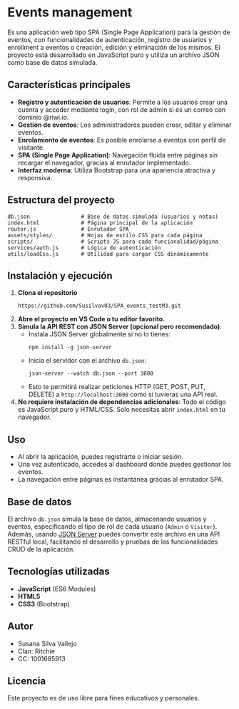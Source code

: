 # Events management

Es una aplicación web tipo SPA (Single Page Application) para la gestión de eventos, con funcionalidades de autenticación, registro de usuarios y enrollment a eventos o creación, edición y eliminación de los mismos. El proyecto está desarrollado en JavaScript puro y utiliza un archivo JSON como base de datos simulada.

## Características principales

- **Registro y autenticación de usuarios**: Permite a los usuarios crear una cuenta y acceder mediante login, con rol de admin si es un correo con dominio @riwi.io.
- **Gestión de eventos**: Los administradores pueden crear, editar y eliminar eventos.
- **Enrolamiento de eventos**: Es posible enrolarse a eventos con perfil de visitante.
- **SPA (Single Page Application)**: Navegación fluida entre páginas sin recargar el navegador, gracias al enrutador implementado.
- **Interfaz moderna**: Utiliza Bootstrap para una apariencia atractiva y responsiva.

## Estructura del proyecto

```
db.json                # Base de datos simulada (usuarios y notas)
index.html             # Página principal de la aplicación
router.js              # Enrutador SPA
assets/styles/         # Hojas de estilo CSS para cada página
scripts/               # Scripts JS para cada funcionalidad/página
services/auth.js       # Lógica de autenticación
utils/loadCss.js       # Utilidad para cargar CSS dinámicamente
```

## Instalación y ejecución


1. **Clona el repositorio**
   ```
   https://github.com/Susilvav03/SPA_events_testM3.git
   ```
2. **Abre el proyecto en VS Code o tu editor favorito.**
3. **Simula la API REST con JSON Server (opcional pero recomendado)**:
   - Instala JSON Server globalmente si no lo tienes:
     ```
     npm install -g json-server
     ```
   - Inicia el servidor con el archivo `db.json`:
     ```
     json-server --watch db.json --port 3000
     ```
   - Esto te permitirá realizar peticiones HTTP (GET, POST, PUT, DELETE) a `http://localhost:3000` como si tuvieras una API real.
4. **No requiere instalación de dependencias adicionales**: Todo el código es JavaScript puro y HTML/CSS. Solo necesitas abrir `index.html` en tu navegador.

## Uso

- Al abrir la aplicación, puedes registrarte o iniciar sesión.
- Una vez autenticado, accedes al dashboard donde puedes gestionar los eventos.
- La navegación entre páginas es instantánea gracias al enrutador SPA.

## Base de datos

El archivo `db.json` simula la base de datos, almacenando usuarios y eventos, especificando el tipo de rol de cada usuario (`Admin` o `Visitor`).
Además, usando [JSON Server](https://github.com/typicode/json-server) puedes convertir este archivo en una API RESTful local, facilitando el desarrollo y pruebas de las funcionalidades CRUD de la aplicación.

## Tecnologías utilizadas

- **JavaScript** (ES6 Modules)
- **HTML5**
- **CSS3** (Bootstrap)

## Autor

- Susana Silva Vallejo
- Clan: Ritchie
- CC: 1001685913

## Licencia

Este proyecto es de uso libre para fines educativos y personales.
